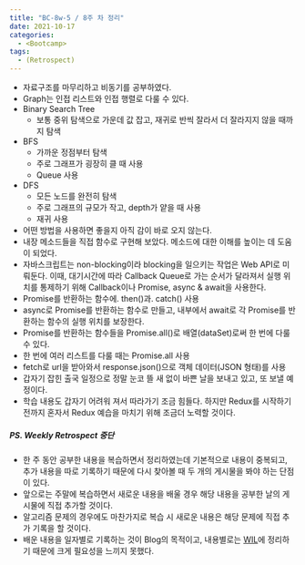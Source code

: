 ```yaml
---
title: "BC-8w-5 / 8주 차 정리"
date: 2021-10-17
categories:
  - <Bootcamp>
tags:
  - (Retrospect)
---
```


- 자료구조를 마무리하고 비동기를 공부하였다.
- Graph는 인접 리스트와 인접 행렬로 다룰 수 있다.
- Binary Search Tree
  - 보통 중위 탐색으로 가운데 값 잡고, 재귀로 반씩 잘라서 더 잘라지지 않을 때까지 탐색
- BFS
  - 가까운 정점부터 탐색
  - 주로 그래프가 굉장히 클 때 사용
  - Queue 사용
- DFS
  - 모든 노드를 완전히 탐색
  - 주로 그래프의 규모가 작고, depth가 얕을 때 사용
  - 재귀 사용
- 어떤 방법을 사용하면 좋을지 아직 감이 바로 오지 않는다.
- 내장 메소드들을 직접 함수로 구현해 보았다. 메소드에 대한 이해를 높이는 데 도움이 되었다.
- 자바스크립트는 non-blocking이라 blocking을 일으키는 작업은 Web API로 미뤄둔다. 이때, 대기시간에 따라 Callback Queue로 가는 순서가 달라져서 실행 위치를 통제하기 위해 Callback이나 Promise, async & await을 사용한다.
- Promise를 반환하는 함수에. then()과. catch() 사용
- async로 Promise를 반환하는 함수로 만들고, 내부에서 await로 각 Promise를 반환하는 함수의 실행 위치를 보장한다.
- Promise를 반환하는 함수들을 Promise.all()로 배열(dataSet)로써 한 번에 다룰 수 있다.
- 한 번에 여러 리스트를 다룰 때는 Promise.all 사용
- fetch로 url을 받아와서 response.json()으로 객체 데이터(JSON 형태)를 사용
- 갑자기 잡힌 출국 일정으로 정말 눈코 뜰 새 없이 바쁜 날을 보내고 있고, 또 보낼 예정이다.
- 학습 내용도 갑자기 어려워 져서 따라가기 조금 힘들다. 하지만 Redux를 시작하기 전까지 혼자서 Redux 예습을 마치기 위해 조금더 노력할 것이다.

##### PS. Weekly Retrospect 중단

- 한 주 동안 공부한 내용을 복습하면서 정리하였는데 기본적으로 내용이 중복되고, 추가 내용을 따로 기록하기 때문에 다시 찾아볼 때 두 개의 게시물을 봐야 하는 단점이 있다.
- 앞으로는 주말에 복습하면서 새로운 내용을 배울 경우 해당 내용을 공부한 날의 게시물에 직접 추가할 것이다.
- 알고리즘 문제의 경우에도 마찬가지로 복습 시 새로운 내용은 해당 문제에 직접 추가 기록을 할 것이다.
- 배운 내용을 일자별로 기록하는 것이 Blog의 목적이고, 내용별로는 [WIL](https://github.com/YuchanJeong/WIL)에 정리하기 때문에 크게 필요성을 느끼지 못했다.
